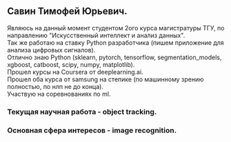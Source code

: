 ## Савин Тимофей Юрьевич. 

Являюсь на данный момент студентом 2ого курса магистратуры ТГУ, по направлению "Искусственный интеллект и анализ данных".   
Так же работаю на ставку Python разработчика (пишем приложение для анализа цифровых сигналов).   
Отлично знаю Python (sklearn, pytorch, tensorflow, segmentation_models, xgboost, catboost, scipy, numpy, matplotlib).   
Прошел курсы на Coursera от deeplearning.ai.  
Прошел оба курса от samsung на степике (по машинному зрению полностью, по нлп не до конца).    
Участвую на соревнованиях по ml.

### Текущая научная работа - object tracking. 
### Основная сфера интересов - image recognition. 
